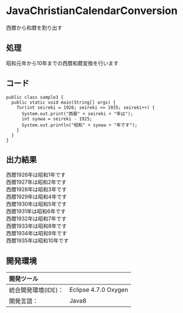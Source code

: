 # JavaChristianCalendarConversion
西暦から和暦を割り出す

## 処理
昭和元年から10年までの西暦和暦変換を行います

## コード
```
public class sample3 {
  public static void main(String[] args) {
    for(int seireki = 1926; seireki <= 1935; seireki++) {
      System.out.print("西暦" + seireki + "年は");
      int syowa = seireki - 1925;
      System.out.println("昭和" + syowa + "年です");
    }
  }
}
```

## 出力結果
西暦1926年は昭和1年です  
西暦1927年は昭和2年です  
西暦1928年は昭和3年です  
西暦1929年は昭和4年です  
西暦1930年は昭和5年です  
西暦1931年は昭和6年です  
西暦1932年は昭和7年です  
西暦1933年は昭和8年です  
西暦1934年は昭和9年です  
西暦1935年は昭和10年です

## 開発環境
| 開発ツール |  |
|:-|:-|
| 統合開発環境(IDE)： | Eclipse 4.7.0 Oxygen |
| 開発言語： | Java8 |

